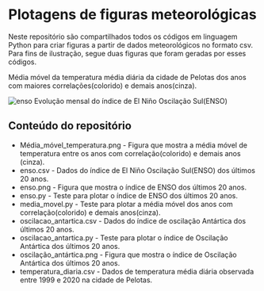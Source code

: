 # Plotagens de figuras meteorológicas

Neste repositório são compartilhados todos os códigos em linguagem Python para criar figuras a partir de dados meteorológicos no formato csv. Para fins de ilustração, segue duas figuras que foram geradas por esses códigos.


Média móvel da temperatura média diária da cidade de Pelotas dos anos com maiores correlações(colorido) e demais anos(cinza).

![enso](https://user-images.githubusercontent.com/80546143/155849220-3a01d92f-a002-4dc9-886a-8c21a81f7684.png)
Evolução mensal do índice de El Niño Oscilação Sul(ENSO)

## Conteúdo do repositório
+ Média_móvel_temperatura.png - Figura que mostra a média móvel de temperatura entre os anos com correlação(colorido) e demais anos (cinza).
+ enso.csv - Dados do índice de El Niño Oscilação Sul(ENSO) dos últimos 20 anos.
+ enso.png - Figura que mostra o índice de ENSO dos últimos 20 anos.
+ enso.py - Teste para plotar o índice de ENSO dos últimos 20 anos.
+ media_movel.py - Teste para plotar a média móvel dos anos com correlação(colorido) e demais anos(cinza).
+ oscilacao_antartica.csv - Dados do índice de oscilação Antártica dos últimos 20 anos.
+ oscilacao_antartica.py - Teste para plotar o índice de Oscilação Antártica dos últimos 20 anos.
+ oscilação_antártica.png - Figura que mostra o índice de Oscilação Antártica dos últimos 20 anos.
+ temperatura_diaria.csv - Dados de temperatura média diária observada entre 1999 e 2020 na cidade de Pelotas.
